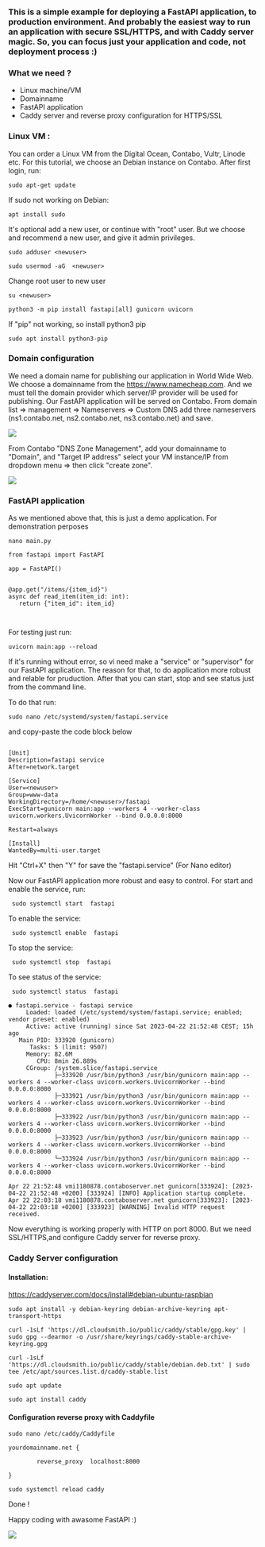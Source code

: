 ### This  is a simple example  for deploying a FastAPI application, to production environment. And probably the easiest way to run an application with secure SSL/HTTPS, and with Caddy server magic. So, you can focus just your application and code, not deployment process :)




### What we need ?

- Linux machine/VM 
- Domainname
- FastAPI application
- Caddy server and reverse proxy configuration for HTTPS/SSL

### Linux VM :
You can order a Linux VM from the Digital Ocean, Contabo, Vultr, Linode etc. For this tutorial, we choose an Debian instance on Contabo.
After  first login, run:

`sudo apt-get update`

If sudo not working on Debian:

`apt install sudo`

It's optional add a new user, or continue with "root" user. But we choose and recommend a new user, and give it admin privileges.

`sudo adduser <newuser>`

`sudo usermod -aG  <newuser>`

Change root user to new user

`su <newuser>`


`python3 -m pip install fastapi[all] gunicorn uvicorn`

If "pip" not working, so install python3 pip

`sudo apt install python3-pip`


### Domain configuration

We need a domain name for publishing our application in World Wide Web. We choose a domainname from the https://www.namecheap.com. And we must tell the domain provider which server/IP provider will be used for publishing. Our FastAPI application will be served on Contabo. From  domain list => management => Nameservers => Custom DNS add three nameservers (ns1.contabo.net, ns2.contabo.net, ns3.contabo.net) and save.

![](/src/custom_DNS.png)

From Contabo "DNS Zone Management", add your domainname to "Domain", and  "Target IP address" select your VM instance/IP from dropdown menu => then click "create zone".

![](/src/DNS_Zone_mgmt.png)

### FastAPI application
 As we mentioned above that, this is just a demo application.  For demonstration perposes

 `nano main.py`

 ```
from fastapi import FastAPI

app = FastAPI()


@app.get("/items/{item_id}")
async def read_item(item_id: int):
    return {"item_id": item_id}
 
  
 ```
For testing just run:

`uvicorn main:app --reload`

If it's running without error, so vi need make a "service" or "supervisor" for our FastAPI application. The reason for that, to do application more robust and relable for pruduction. After that you can start, stop and see status just from the command line.

To do that run:

`sudo nano /etc/systemd/system/fastapi.service`

and copy-paste the code block below

```

[Unit]
Description=fastapi service
After=network.target

[Service]
User=<newuser>
Group=www-data
WorkingDirectory=/home/<newuser>/fastapi
ExecStart=gunicorn main:app --workers 4 --worker-class uvicorn.workers.UvicornWorker --bind 0.0.0.0:8000

Restart=always

[Install]
WantedBy=multi-user.target

```

Hit "Ctrl+X" then "Y" for save the "fastapi.service" (For Nano editor)

Now our FastAPI application more robust and easy to control. For start and enable the service, run:

` sudo systemctl start  fastapi`

To enable the service:

` sudo systemctl enable  fastapi`

To stop the service:

` sudo systemctl stop  fastapi`

To see status of the service:


` sudo systemctl status  fastapi`

```
● fastapi.service - fastapi service
     Loaded: loaded (/etc/systemd/system/fastapi.service; enabled; vendor preset: enabled)
     Active: active (running) since Sat 2023-04-22 21:52:48 CEST; 15h ago
   Main PID: 333920 (gunicorn)
      Tasks: 5 (limit: 9507)
     Memory: 82.6M
        CPU: 8min 26.889s
     CGroup: /system.slice/fastapi.service
             ├─333920 /usr/bin/python3 /usr/bin/gunicorn main:app --workers 4 --worker-class uvicorn.workers.UvicornWorker --bind 0.0.0.0:8000
             ├─333921 /usr/bin/python3 /usr/bin/gunicorn main:app --workers 4 --worker-class uvicorn.workers.UvicornWorker --bind 0.0.0.0:8000
             ├─333922 /usr/bin/python3 /usr/bin/gunicorn main:app --workers 4 --worker-class uvicorn.workers.UvicornWorker --bind 0.0.0.0:8000
             ├─333923 /usr/bin/python3 /usr/bin/gunicorn main:app --workers 4 --worker-class uvicorn.workers.UvicornWorker --bind 0.0.0.0:8000
             └─333924 /usr/bin/python3 /usr/bin/gunicorn main:app --workers 4 --worker-class uvicorn.workers.UvicornWorker --bind 0.0.0.0:8000

Apr 22 21:52:48 vmi1180878.contaboserver.net gunicorn[333924]: [2023-04-22 21:52:48 +0200] [333924] [INFO] Application startup complete.
Apr 22 22:03:18 vmi1180878.contaboserver.net gunicorn[333923]: [2023-04-22 22:03:18 +0200] [333923] [WARNING] Invalid HTTP request received.

```

Now everything is working properly with HTTP on port 8000. But we need SSL/HTTPS,and configure Caddy server for reverse proxy.

### Caddy Server configuration
#### Installation:

https://caddyserver.com/docs/install#debian-ubuntu-raspbian 

`sudo apt install -y debian-keyring debian-archive-keyring apt-transport-https`


`curl -1sLf 'https://dl.cloudsmith.io/public/caddy/stable/gpg.key' | sudo gpg --dearmor -o /usr/share/keyrings/caddy-stable-archive-keyring.gpg`

`curl -1sLf 'https://dl.cloudsmith.io/public/caddy/stable/debian.deb.txt' | sudo tee /etc/apt/sources.list.d/caddy-stable.list`

`sudo apt update`

`sudo apt install caddy`

#### Configuration reverse proxy with Caddyfile

`sudo nano /etc/caddy/Caddyfile`

```
yourdomainname.net {

        reverse_proxy  localhost:8000

}

```

`sudo systemctl reload caddy`


Done ! 

Happy coding with awasome FastAPI :)

![](/src/browser.png)



